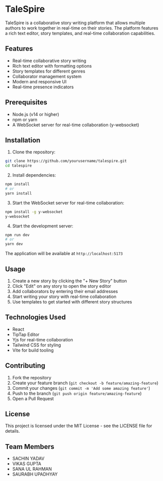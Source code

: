 # TaleSpire

TaleSpire is a collaborative story writing platform that allows multiple authors to work together in real-time on their stories. The platform features a rich text editor, story templates, and real-time collaboration capabilities.

## Features

- Real-time collaborative story writing
- Rich text editor with formatting options
- Story templates for different genres
- Collaborator management system
- Modern and responsive UI
- Real-time presence indicators

## Prerequisites

- Node.js (v14 or higher)
- npm or yarn
- A WebSocket server for real-time collaboration (y-websocket)

## Installation

1. Clone the repository:
```bash
git clone https://github.com/yourusername/talespire.git
cd talespire
```

2. Install dependencies:
```bash
npm install
# or
yarn install
```

3. Start the WebSocket server for real-time collaboration:
```bash
npm install -g y-websocket
y-websocket
```

4. Start the development server:
```bash
npm run dev
# or
yarn dev
```

The application will be available at `http://localhost:5173`

## Usage

1. Create a new story by clicking the "+ New Story" button
2. Click "Edit" on any story to open the story editor
3. Add collaborators by entering their email addresses
4. Start writing your story with real-time collaboration
5. Use templates to get started with different story structures

## Technologies Used

- React
- TipTap Editor
- Yjs for real-time collaboration
- Tailwind CSS for styling
- Vite for build tooling

## Contributing

1. Fork the repository
2. Create your feature branch (`git checkout -b feature/amazing-feature`)
3. Commit your changes (`git commit -m 'Add some amazing feature'`)
4. Push to the branch (`git push origin feature/amazing-feature`)
5. Open a Pull Request

## License

This project is licensed under the MIT License - see the LICENSE file for details.

## Team Members

- SACHIN YADAV
- VIKAS GUPTA
- SANA UL RAHMAN
- SAURABH UPADHYAY 